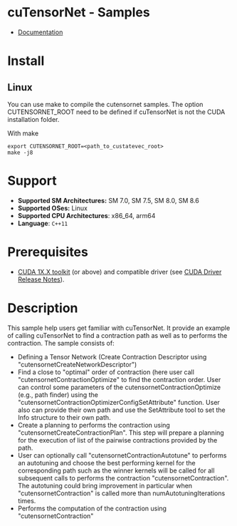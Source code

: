# cuTensorNet - Samples

* [Documentation](https://docs.nvidia.com/cuda/cutensornet/index.html)

# Install

## Linux 

You can use make to compile the cutensornet samples. The option CUTENSORNET_ROOT need to be defined if cuTensorNet is not the CUDA installation folder. 

With make

```
export CUTENSORNET_ROOT=<path_to_custatevec_root>
make -j8
```

# Support

* **Supported SM Architectures:** SM 7.0, SM 7.5, SM 8.0, SM 8.6
* **Supported OSes:** Linux
* **Supported CPU Architectures**: x86_64, arm64
* **Language**: `C++11`

# Prerequisites

* [CUDA 1X.X toolkit](https://developer.nvidia.com/cuda-downloads) (or above) and compatible driver (see [CUDA Driver Release Notes](https://docs.nvidia.com/cuda/cuda-toolkit-release-notes/index.html#cuda-major-component-versions)).

# Description
This sample help users get familiar with cuTensorNet. 
It provide an example of calling cuTensorNet to find a contraction path as well as to performs the contraction.
The sample consists of:
* Defining a Tensor Network (Create Contraction Descriptor using "cutensornetCreateNetworkDescriptor")
* Find a close to "optimal" order of contraction (here user call "cutensornetContractionOptimize" to find the contraction order. User can control some parameters of the cutensornetContractionOptimize (e.g., path finder) using the "cutensornetContractionOptimizerConfigSetAttribute" function. User also can provide their own path and use the SetAttribute tool to set the Info structure to their own path.
* Create a planning to performs the contraction using "cutensornetCreateContractionPlan". This step will prepare a planning for the execution of list of the pairwise contractions provided by the path.
* User can optionally call "cutensornetContractionAutotune" to performs an autotuning and choose the best performing kernel for the corresponding path such as the winner kernels will be called for all subsequent calls to performs the contraction "cutensornetContraction". The autotuning could bring improvement in particular when "cutensornetContraction" is called more than numAutotuningIterations times.
* Performs the computation of the contraction using "cutensornetContraction"
